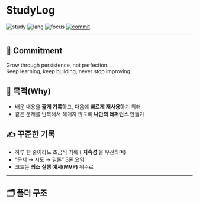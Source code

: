 <!-- 제목 + 한 줄 브랜딩 -->
# StudyLog 

<p align="left">
  <img src="https://img.shields.io/badge/Study-Daily-blue" alt="study">
  <img src="https://img.shields.io/badge/Language-KR%2FEN-lightgrey" alt="lang">
  <img src="https://img.shields.io/badge/Focus-Consistency-success" alt="focus">
  <a href="https://github.com/<YOUR_GITHUB_USERNAME>/<REPO_NAME>/commits"><img src="https://img.shields.io/badge/commit-daily%20log-informational" alt="commit"></a>
</p>

---

## 💪 Commitment
Grow through persistence, not perfection.  
Keep learning, keep building, never stop improving.

## 📌 목적(Why)
- 배운 내용을 **짧게 기록**하고, 다음에 **빠르게 재사용**하기 위해
- 같은 문제를 반복해서 헤매지 않도록 **나만의 레퍼런스** 만들기

## ✍️ 꾸준한 기록
- 하루 한 줄이라도 조금씩 기록 ( **지속성** 을 우선하며)
- “문제 → 시도 → 결론” 3줄 요약
- 코드는 **최소 실행 예시(MVP)** 위주로

---

## 🗂️ 폴더 구조
